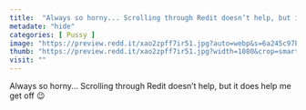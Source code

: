 ```yaml
---
title:  "Always so horny... Scrolling through Redit doesn’t help, but it does help me get off 😉"
metadate: "hide"
categories: [ Pussy ]
image: "https://preview.redd.it/xao2zpff7ir51.jpg?auto=webp&s=6a245c97bb9ec58a7678cca536ae15803453ff2f"
thumb: "https://preview.redd.it/xao2zpff7ir51.jpg?width=1080&crop=smart&auto=webp&s=753702635e8637f7bc110f689eb4bfdc0c0e9c52"
visit: ""
---
```

Always so horny... Scrolling through Redit doesn’t help, but it does help me get off 😉
